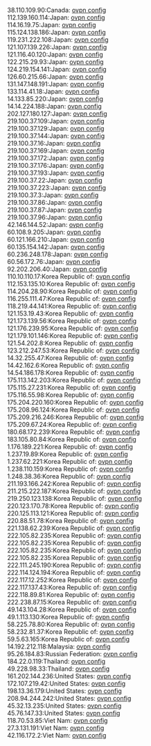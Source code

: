38.110.109.90:Canada: [ovpn config](vpn/38_110_109_90.ovpn)  
112.139.160.114:Japan: [ovpn config](vpn/112_139_160_114.ovpn)  
114.16.19.75:Japan: [ovpn config](vpn/114_16_19_75.ovpn)  
115.124.138.186:Japan: [ovpn config](vpn/115_124_138_186.ovpn)  
119.231.222.108:Japan: [ovpn config](vpn/119_231_222_108.ovpn)  
121.107.139.226:Japan: [ovpn config](vpn/121_107_139_226.ovpn)  
121.116.40.120:Japan: [ovpn config](vpn/121_116_40_120.ovpn)  
122.215.29.93:Japan: [ovpn config](vpn/122_215_29_93.ovpn)  
124.219.154.141:Japan: [ovpn config](vpn/124_219_154_141.ovpn)  
126.60.215.66:Japan: [ovpn config](vpn/126_60_215_66.ovpn)  
131.147.148.191:Japan: [ovpn config](vpn/131_147_148_191.ovpn)  
133.114.41.18:Japan: [ovpn config](vpn/133_114_41_18.ovpn)  
14.133.85.220:Japan: [ovpn config](vpn/14_133_85_220.ovpn)  
14.14.224.188:Japan: [ovpn config](vpn/14_14_224_188.ovpn)  
202.127.180.127:Japan: [ovpn config](vpn/202_127_180_127.ovpn)  
219.100.37.109:Japan: [ovpn config](vpn/219_100_37_109.ovpn)  
219.100.37.129:Japan: [ovpn config](vpn/219_100_37_129.ovpn)  
219.100.37.144:Japan: [ovpn config](vpn/219_100_37_144.ovpn)  
219.100.37.16:Japan: [ovpn config](vpn/219_100_37_16.ovpn)  
219.100.37.169:Japan: [ovpn config](vpn/219_100_37_169.ovpn)  
219.100.37.172:Japan: [ovpn config](vpn/219_100_37_172.ovpn)  
219.100.37.176:Japan: [ovpn config](vpn/219_100_37_176.ovpn)  
219.100.37.193:Japan: [ovpn config](vpn/219_100_37_193.ovpn)  
219.100.37.22:Japan: [ovpn config](vpn/219_100_37_22.ovpn)  
219.100.37.223:Japan: [ovpn config](vpn/219_100_37_223.ovpn)  
219.100.37.3:Japan: [ovpn config](vpn/219_100_37_3.ovpn)  
219.100.37.86:Japan: [ovpn config](vpn/219_100_37_86.ovpn)  
219.100.37.87:Japan: [ovpn config](vpn/219_100_37_87.ovpn)  
219.100.37.96:Japan: [ovpn config](vpn/219_100_37_96.ovpn)  
42.146.144.52:Japan: [ovpn config](vpn/42_146_144_52.ovpn)  
60.108.9.205:Japan: [ovpn config](vpn/60_108_9_205.ovpn)  
60.121.166.210:Japan: [ovpn config](vpn/60_121_166_210.ovpn)  
60.135.154.142:Japan: [ovpn config](vpn/60_135_154_142.ovpn)  
60.236.248.178:Japan: [ovpn config](vpn/60_236_248_178.ovpn)  
60.56.172.76:Japan: [ovpn config](vpn/60_56_172_76.ovpn)  
92.202.206.40:Japan: [ovpn config](vpn/92_202_206_40.ovpn)  
110.10.110.17:Korea Republic of: [ovpn config](vpn/110_10_110_17.ovpn)  
112.153.135.10:Korea Republic of: [ovpn config](vpn/112_153_135_10.ovpn)  
114.204.28.90:Korea Republic of: [ovpn config](vpn/114_204_28_90.ovpn)  
116.255.111.47:Korea Republic of: [ovpn config](vpn/116_255_111_47.ovpn)  
118.219.44.141:Korea Republic of: [ovpn config](vpn/118_219_44_141.ovpn)  
121.153.19.43:Korea Republic of: [ovpn config](vpn/121_153_19_43.ovpn)  
121.173.139.56:Korea Republic of: [ovpn config](vpn/121_173_139_56.ovpn)  
121.176.239.95:Korea Republic of: [ovpn config](vpn/121_176_239_95.ovpn)  
121.179.101.146:Korea Republic of: [ovpn config](vpn/121_179_101_146.ovpn)  
121.54.202.8:Korea Republic of: [ovpn config](vpn/121_54_202_8.ovpn)  
123.212.247.53:Korea Republic of: [ovpn config](vpn/123_212_247_53.ovpn)  
14.32.255.47:Korea Republic of: [ovpn config](vpn/14_32_255_47.ovpn)  
14.42.162.6:Korea Republic of: [ovpn config](vpn/14_42_162_6.ovpn)  
14.54.186.178:Korea Republic of: [ovpn config](vpn/14_54_186_178.ovpn)  
175.113.142.203:Korea Republic of: [ovpn config](vpn/175_113_142_203.ovpn)  
175.115.27.231:Korea Republic of: [ovpn config](vpn/175_115_27_231.ovpn)  
175.116.55.98:Korea Republic of: [ovpn config](vpn/175_116_55_98.ovpn)  
175.204.220.160:Korea Republic of: [ovpn config](vpn/175_204_220_160.ovpn)  
175.208.96.124:Korea Republic of: [ovpn config](vpn/175_208_96_124.ovpn)  
175.209.216.246:Korea Republic of: [ovpn config](vpn/175_209_216_246.ovpn)  
175.209.67.24:Korea Republic of: [ovpn config](vpn/175_209_67_24.ovpn)  
180.68.172.239:Korea Republic of: [ovpn config](vpn/180_68_172_239.ovpn)  
183.105.80.84:Korea Republic of: [ovpn config](vpn/183_105_80_84.ovpn)  
1.176.189.221:Korea Republic of: [ovpn config](vpn/1_176_189_221.ovpn)  
1.237.19.89:Korea Republic of: [ovpn config](vpn/1_237_19_89.ovpn)  
1.237.62.221:Korea Republic of: [ovpn config](vpn/1_237_62_221.ovpn)  
1.238.110.159:Korea Republic of: [ovpn config](vpn/1_238_110_159.ovpn)  
1.248.38.36:Korea Republic of: [ovpn config](vpn/1_248_38_36.ovpn)  
211.193.166.242:Korea Republic of: [ovpn config](vpn/211_193_166_242.ovpn)  
211.215.222.187:Korea Republic of: [ovpn config](vpn/211_215_222_187.ovpn)  
219.250.123.138:Korea Republic of: [ovpn config](vpn/219_250_123_138.ovpn)  
220.123.170.78:Korea Republic of: [ovpn config](vpn/220_123_170_78.ovpn)  
220.125.113.121:Korea Republic of: [ovpn config](vpn/220_125_113_121.ovpn)  
220.88.51.78:Korea Republic of: [ovpn config](vpn/220_88_51_78.ovpn)  
221.138.62.239:Korea Republic of: [ovpn config](vpn/221_138_62_239.ovpn)  
222.105.82.235:Korea Republic of: [ovpn config](vpn/222_105_82_235.ovpn)  
222.105.82.235:Korea Republic of: [ovpn config](vpn/222_105_82_235.ovpn)  
222.105.82.235:Korea Republic of: [ovpn config](vpn/222_105_82_235.ovpn)  
222.105.82.235:Korea Republic of: [ovpn config](vpn/222_105_82_235.ovpn)  
222.111.245.190:Korea Republic of: [ovpn config](vpn/222_111_245_190.ovpn)  
222.114.124.194:Korea Republic of: [ovpn config](vpn/222_114_124_194.ovpn)  
222.117.12.252:Korea Republic of: [ovpn config](vpn/222_117_12_252.ovpn)  
222.117.137.43:Korea Republic of: [ovpn config](vpn/222_117_137_43.ovpn)  
222.118.89.81:Korea Republic of: [ovpn config](vpn/222_118_89_81.ovpn)  
222.238.87.15:Korea Republic of: [ovpn config](vpn/222_238_87_15.ovpn)  
49.143.104.28:Korea Republic of: [ovpn config](vpn/49_143_104_28.ovpn)  
49.1.113.130:Korea Republic of: [ovpn config](vpn/49_1_113_130.ovpn)  
58.225.78.80:Korea Republic of: [ovpn config](vpn/58_225_78_80.ovpn)  
58.232.81.37:Korea Republic of: [ovpn config](vpn/58_232_81_37.ovpn)  
59.5.63.165:Korea Republic of: [ovpn config](vpn/59_5_63_165.ovpn)  
14.192.212.118:Malaysia: [ovpn config](vpn/14_192_212_118.ovpn)  
95.26.184.83:Russian Federation: [ovpn config](vpn/95_26_184_83.ovpn)  
184.22.0.119:Thailand: [ovpn config](vpn/184_22_0_119.ovpn)  
49.228.98.33:Thailand: [ovpn config](vpn/49_228_98_33.ovpn)  
161.202.144.236:United States: [ovpn config](vpn/161_202_144_236.ovpn)  
172.107.219.42:United States: [ovpn config](vpn/172_107_219_42.ovpn)  
198.13.36.179:United States: [ovpn config](vpn/198_13_36_179.ovpn)  
208.94.244.242:United States: [ovpn config](vpn/208_94_244_242.ovpn)  
45.32.13.235:United States: [ovpn config](vpn/45_32_13_235.ovpn)  
45.76.147.33:United States: [ovpn config](vpn/45_76_147_33.ovpn)  
118.70.53.85:Viet Nam: [ovpn config](vpn/118_70_53_85.ovpn)  
27.3.131.191:Viet Nam: [ovpn config](vpn/27_3_131_191.ovpn)  
42.116.172.2:Viet Nam: [ovpn config](vpn/42_116_172_2.ovpn)  
